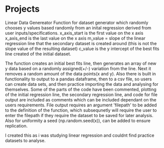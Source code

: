 # Projects
Linear Data Genereator
Function for dataset generator which randomly chooses y values based randomly from an inital regression derived from user inputs/specifications.
x_axis_start is the first value on the x axis
x_axis_end is the last value on the x axis
m_value = slope of the linear regression line that the secondary dataset is created around (this is not the slope value of the resulting dataset)
c_value is the y intercept of the best fits line created of the initial dataset.

The function creates an initial best fits line, then generates an array of new y data based on a randomly assigned(+/-) variation from the line.
Next it removes a random amount of the data points(x and y). Also there is built in functionality to output to a pandas dataframe, then to a csv file,
so users can create data sets, and then practice importing the data and analysing for themselves. Some of the parts of the code have been commented, 
plotting of the initial regression line, the secondary regression line, and code for file output are included as comments which can be included 
dependant on the users requirements. File output requires an argument 'filepath' to be added to the definition of the function, which subsequnetly will
require the user to enter the filepath if they require the dataset to be saved for later analysis. Also for uniformity a seed 
(np.random.seed(x)), can be added to ensure replication. 

I created this as i was studying linear regression and couldnt find practice datasets to analyse.

